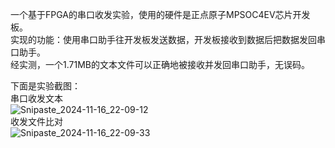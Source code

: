   一个基于FPGA的串口收发实验，使用的硬件是正点原子MPSOC4EV芯片开发板。<br>
实现的功能：使用串口助手往开发板发送数据，开发板接收到数据后把数据发回串口助手。<br>
经实测，一个1.71MB的文本文件可以正确地被接收并发回串口助手，无误码。<br>

下面是实验截图：<br>
串口收发文本<br>
![Snipaste_2024-11-16_22-09-12](https://github.com/user-attachments/assets/4d115060-18f8-4460-8451-a15269a54c70)<br>
收发文件比对<br>
![Snipaste_2024-11-16_22-09-33](https://github.com/user-attachments/assets/b275ba78-a28f-49de-8645-3a0098fe7be6)
